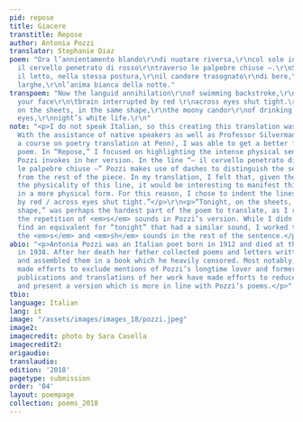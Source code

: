 ```yaml
---
pid: repose
title: Giacere
transtitle: Repose
author: Antonia Pozzi
translator: Stephanie Diaz
poem: "Ora l’annientamento blando\r\ndi nuotare riversa,\r\ncol sole in viso\r\n—
  il cervello penetrato di rosso\r\ntraverso le palpebre chiuse —.\r\nStasera, sopra
  il letto, nella stessa postura,\r\nil candore trasognato\r\ndi bere,\r\ncon le pupille
  larghe,\r\nl’anima bianca della notte."
transpoem: "Now the languid annihilation\r\nof swimming backstroke,\r\nthe sun in
  your face\r\n\tbrain interrupted by red \r\nacross eyes shut tight.\r\nTonight,
  on the sheets, in the same shape,\r\nthe moony candor\r\nof drinking,\r\nwith wide
  eyes,\r\nnight’s white life.\r\n"
note: "<p>I do not speak Italian, so this creating this translation was quite a trip!
  With the assistance of native speakers as well as Professor Silverman (who teaches
  a course on poetry translation at Penn), I was able to get a better feeling of the
  poem. In “Repose,” I focused on highlighting the intense physical sensations that
  Pozzi invokes in her version. In the line “– il cervello penetrato di rosso / traverso
  le palpebre chiuse –” Pozzi makes use of dashes to distinguish the sensation described
  from the rest of the piece. In my translation, I felt that, given the nature of
  the physicality of this line, it would be interesting to manifest this distinction
  in a more physical form. For this reason, I chose to indent the lines “brain interrupted
  by red / across eyes shut tight.”</p>\r\n<p>“Tonight, on the sheets, in the same
  shape,” was perhaps the hardest part of the poem to translate, as I really loved
  the repetition of <em>s</em> sounds in Pozzi’s version. While I didn’t manage to
  find an equivalent for “tonight” that had a similar sound, I worked to maintain
  the <em>s</em> and <em>sh</em> sounds in the rest of the sentence.</p>\r\n"
abio: "<p>Antonia Pozzi was an Italian poet born in 1912 and died at the age of 26
  in 1938. After her death her father collected poems and letters written by Pozzi
  and assembled them in a book which he heavily censored. Most notably, Pozzi’s father
  made efforts to exclude mentions of Pozzi’s longtime lover and former teacher. Newer
  publications and translations of her work have made efforts to reduce these “edits”
  and present a version which is more in line with Pozzi’s poems.</p>"
tbio:
language: Italian
lang: it
image: "/assets/images/images_18/pozzi.jpeg"
image2:
imagecredit: photo by Sara Casella
imagecredit2:
origaudio:
translaudio:
edition: '2018'
pagetype: submission
order: '04'
layout: poempage
collection: poems_2018
---
```

